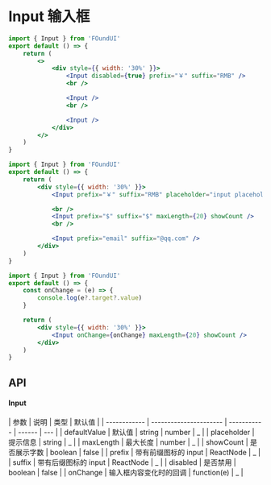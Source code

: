 # Input 输入框

```jsx
import { Input } from 'FOundUI'
export default () => {
    return (
        <>
            <div style={{ width: '30%' }}>
                <Input disabled={true} prefix="￥" suffix="RMB" />
                <br />

                <Input />
                <br />

                <Input />
            </div>
        </>
    )
}
```

```jsx
import { Input } from 'FOundUI'
export default () => {
    return (
        <div style={{ width: '30%' }}>
            <Input prefix="￥" suffix="RMB" placeholder="input placeholder" />

            <br />
            <Input prefix="$" suffix="$" maxLength={20} showCount />
            <br />

            <Input prefix="email" suffix="@qq.com" />
        </div>
    )
}
```

```jsx
import { Input } from 'FOundUI'
export default () => {
    const onChange = (e) => {
        console.log(e?.target?.value)
    }

    return (
        <div style={{ width: '30%' }}>
            <Input onChange={onChange} maxLength={20} showCount />
        </div>
    )
}
```

## API

#### Input

| 参数         | 说明                   | 类型        | 默认值 |
| ------------ | ---------------------- | ----------- | ------ | --- |
| defaultValue | 默认值                 | string      | number | \_  |
| placeholder  | 提示信息               | string      | \_     |
| maxLength    | 最大长度               | number      | \_     |
| showCount    | 是否展示字数           | boolean     | false  |
| prefix       | 带有前缀图标的 input   | ReactNode   | \_     |
| suffix       | 带有后缀图标的 input   | ReactNode   | \_     |
| disabled     | 是否禁用               | boolean     | false  |
| onChange     | 输入框内容变化时的回调 | function(e) | \_     |
